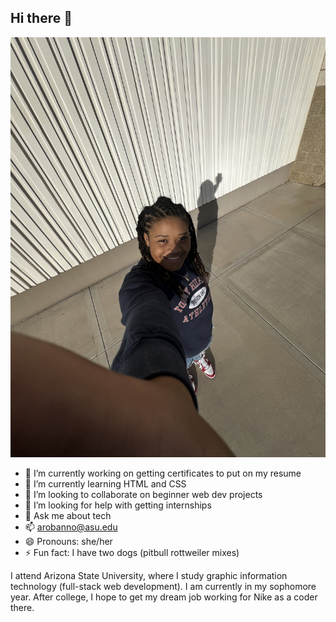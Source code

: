 ## Hi there 👋
![Picture of Anaya](IMG_9402.jpeg)

- 🔭 I’m currently working on getting certificates to put on my resume
- 🌱 I’m currently learning HTML and CSS 
- 👯 I’m looking to collaborate on beginner web dev projects
- 🤔 I’m looking for help with getting internships
- 💬 Ask me about tech
- 📫 arobanno@asu.edu
- 😄 Pronouns: she/her
- ⚡ Fun fact: I have two dogs (pitbull rottweiler mixes)

I attend Arizona State University, where I study graphic information technology (full-stack web development). I am currently in my sophomore year. After college, I hope to get my dream job working for Nike as a coder there.

